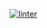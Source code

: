 [![linter](https://github.com/<Peter-Gemmell>/<George-Boole>/workflows/linter/badge.svg)](https://github.com/marketplace/actions/super-linter)
